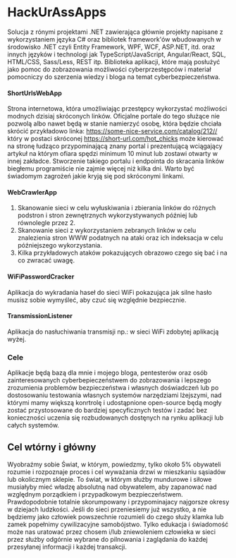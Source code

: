 # HackUrAssApps

Solucja z rónymi projektami .NET zawierająca głównie projekty napisane z wykorzystaniem języka C# oraz bibliotek framework'ów wbudowanych w środowisko .NET czyli Entity Framework, WPF, WCF, ASP.NET, itd. oraz innych języków i technologi jak TypeScript/JavaScript, Angular/React, SQL, HTML/CSS, Sass/Less, REST itp. Biblioteka aplikacji, które mają posłużyć jako pomoc do zobrazowania możliwości cyberprzestępców i materiał pomocniczy do szerzenia wiedzy i bloga na temat cyberbezpieczeństwa. 

#### ShortUrlsWebApp
 
Strona internetowa, która umożliwiając przestępcy wykorzystać możliwości modnych dzisiaj skróconych linków. Oficjalne portale do tego służące nie pozwolą albo nawet będą w stanie namierzyć osobę, która będzie chciała skrócić przykładowo linka: [https://some-nice-service.com/catalog/212/<script>try_get_keystrokes();</script>/][1]  który w postaci skróconej https://short-url.com/hot_chicks może kierować na stronę łudząco przypominającą znany portal i prezentującą wciągający artykuł na którym ofiara spędzi minimum 10 minut lub zostawi otwarty w innej zakładce. Stworzenie takiego portalu i endpointa do skracania linków biegłemu programiście nie zajmie więcej niż kilka dni. Warto być świadomym zagrożeń jakie kryją się pod skróconymi linkami. 

#### WebCrawlerApp

1. Skanowanie sieci w celu wyłuskiwania i zbierania linków do różnych podstron i stron zewnętrznych wykorzystywanych później lub równolegle przez 2.
2. Skanowanie sieci z wykorzystaniem zebranych linków w celu znalezienia  stron WWW podatnych na ataki oraz ich indeksacja w celu późniejszego wykorzystania.
3. Kilka przykładowych ataków pokazujących obrazowo czego się bać i na co zwracać uwagę. 

#### WiFiPasswordCracker

Aplikacja do wykradania haseł do sieci WiFi pokazująca jak silne hasło musisz sobie wymyśleć, aby czuć się względnie bezpiecznie. 

#### TransmissionListener

Aplikacja do nasłuchiwania transmisji np.: w sieci WiFi zdobytej aplikacją wyżej. 

### Cele

Aplikacje będą bazą dla mnie i mojego bloga, pentesterów oraz osób zainteresowanych cyberbepieczeństwem do zobrazowania i lepszego zrozumienia problemów bezpieczeństwa i własnych doświadczeń lub po dostosowaniu testowania własnych systemów narzędziami lżejszymi, nad którymi mamy większą konrtrolę i udostąpnione open-source będą mogły zostać przystosowane do bardziej specyficznych testów i zadać bez konieczności uczenia się rozbudowanych dostęnych na rynku aplikacji lub całych systemów. 

## Cel wtórny i główny 

Wyobraźmy sobie Świat, w którym, powiedzmy, tylko około 5% obywateli rozumie i rozpoznaje proces i cel  wyważania drzwi w mieszkaniu sąsiadów lub okolicznym sklepie. To świat, w którym służby mundurowe i siłowe musiałyby mieć władzę absolutną nad obywatelem, aby zapanować nad względnym porządkiem i przypadkowym bezpieczeństwem. Prawdopodobnie totalnie skorumpowany i przypominajacy najgorsze okresy w dziejach ludzkości. Jeśli do sieci przeniesiemy już wszystko, a nie będziemy jako człowiek powszechnie rozumieli do czego służy klamka lub zamek popełnimy cywilizacyjne samobójstwo. Tylko edukacja i świadomość może nas uratować przez chosem i/lub zniewoleniem człowieka w sieci przez służby odgórnie wybrane do pilnowania i zaglądania do każdej przesyłanej informacji i każdej transakcji. 

[1]: https://pagedout.institute/






